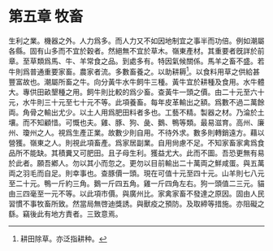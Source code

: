 # 第五章 牧畜

生利之業。機器之外。人力爲多。而人力又不如因地制宜之事半而功倍。例如潮屬各縣。固有山多而不宜於穀者。然絕無不宜於草木。嶺東產材。其重要者旣詳於前章。至草類爲馬、牛、羊常食之品。到處多有。特因氣候關係。馬羊之畜不盛。若牛則爲普通重要家畜。農家者流。多數畜養之。以助耕耨[^1]。以食料用草之供給甚豐富故也。潮屬所畜之牛。向分黃牛水牛飼牛三種。黃牛宜於耕種及食用。水牛體大。專供田畝墾種之用。飼牛則比較的爲少畜。查黃牛一頭之價。由二十元至六十元，水牛則三十元至七十元不等。此項養畜。每年皮革輸出之額。爲數不過二萬餘両。角骨之輸出尤少。以土人用爲肥田料者多也。工藝不精。製器之材。乃淪於土壤。而不知顧惜。可慨也夫。雞、豚、狗、彘、鵝、鴨等類。最易滋育。高州、廉州、瓊州之人。視爲生產正業。故數少則自用。不待外求。數多則轉銷遠方。藉以營獲。嶺東之人。則視此項畜產。爲家居副業。自用尙慮不足。不知家畜家禽爲食品所不能缺。其積糞又可肥田。且子母生利。獲益尤大。此而不圖。吾恐更無有易於此者。願吾鄕人。勿以其小而忽之。更勿以目前輸出二十萬両之鮮咸蛋。與五萬両之羽毛而自足。則幸事也。查豚價一頭。現在可值十元至四十元。山羊則七八元至二十元。鴨一斤約三角。鵝一斤四五角。雞一斤四角左右。狗一頭值二三元。貓由三四毫至一元不等。以此項市價。與廣州比。家禽家畜不發達之原因。固由人民習慣不事牧畜所致。然當局無啓迪獎誘。與獸疫之預防。及取締等措施。亦阻礙之繇。竊後此有地方責者。三致意焉。

[^1]: 耕田除草。亦泛指耕种。
